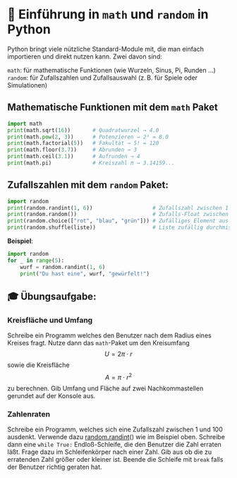 # 🧮 Einführung in `math` und `random` in Python

Python bringt viele nützliche Standard-Module mit, die man einfach importieren und direkt nutzen kann. Zwei davon sind:

`math`: für mathematische Funktionen (wie Wurzeln, Sinus, Pi, Runden …)
`random`: für Zufallszahlen und Zufallsauswahl (z. B. für Spiele oder Simulationen)

## Mathematische Funktionen mit dem `math` Paket
```python
import math
print(math.sqrt(16))       # Quadratwurzel → 4.0
print(math.pow(2, 3))      # Potenzieren → 2³ = 8.0
print(math.factorial(5))   # Fakultät → 5! = 120
print(math.floor(3.7))     # Abrunden → 3
print(math.ceil(3.1))      # Aufrunden → 4
print(math.pi)             # Kreiszahl π → 3.14159...
```

## Zufallszahlen mit dem `random` Paket:
```python
import random
print(random.randint(1, 6))                   # Zufallszahl zwischen 1 und 6 (inkl.)
print(random.random())                        # Zufalls-Float zwischen 0.0 und 1.0
print(random.choice(["rot", "blau", "grün"])) # Zufälliges Element aus Liste
print(random.shuffle(liste))                  # Liste zufällig durchmischen (in-place)
```

**Beispiel**: 
```python
import random
for _ in range(5):
    wurf = random.randint(1, 6)
    print("Du hast eine", wurf, "gewürfelt!")
```    

## 🎓 Übungsaufgabe:
### Kreisfläche und Umfang
Schreibe ein Programm welches den Benutzer nach dem Radius eines Kreises fragt. Nutze dann das `math`-Paket um den Kreisumfang 
$$U = 2\pi\cdot r$$ 
sowie die Kreisfläche 
$$A = \pi\cdot r^2$$ 
zu berechnen. Gib Umfang und Fläche auf zwei Nachkommastellen gerundet auf der Konsole aus. 
### Zahlenraten
Schreibe ein Programm, welches sich eine Zufallszahl zwischen 1 und 100 ausdenkt. Verwende dazu
[random.randint](https://www.w3schools.com/python/ref_random_randint.asp)() wie im Beispiel oben. Schreibe dann eine `while True:` Endloß-Schleife, die den Benutzer die Zahl erraten läßt. Frage dazu im Schleifenkörper nach einer Zahl. Gib aus ob die zu erratenden Zahl größer oder kleiner ist. Beende die Schleife mit `break` falls der Benutzer richtig geraten hat. 